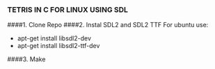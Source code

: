 ### TETRIS IN C FOR LINUX USING SDL
####1. Clone Repo
####2. Instal SDL2 and SDL2 TTF
For ubuntu use:

- apt-get install libsdl2-dev
- apt-get install libsdl2-ttf-dev

####3. Make

